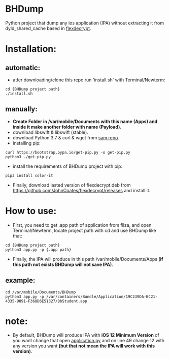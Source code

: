 # BHDump
Python project that dump any ios application (IPA) without extracting it from dyld_shared_cache based in [flexdecrypt](https://github.com/JohnCoates/flexdecrypt).

# Installation:
## automatic:
  - atfer downloading/clone this repo run 'install.sh' with Terminal/Newterm:
  ```shell
  cd {BHDump project path}
  ./install.sh
  ```
## manually:
  - **Create Folder in /var/mobile/Documents with this name (Apps) and inside it make another folder with name (Payload)**.
  - download libswift & libswift (stable).
  - download Python 3.7 & curl & wget from [sam repo](https://apt.bingner.com/).
  - installing pip:
  ```shell
  curl https://bootstrap.pypa.io/get-pip.py -o get-pip.py
  python3 ./get-pip.py
  ```
  - install the requirements of BHDump project with pip:
  ```shell
  pip3 install color-it
  ```
  - Finally, download lasted version of flexdecrypt.deb from https://github.com/JohnCoates/flexdecrypt/releases and install it.
  
  # How to use:
  - First, you need to get .app path of application from filza, and open Terminal/Newterm, locate project path with cd and use BHDump like that:
  ```shell
  cd {BHDump project path}
  python3 app.py -p {.app path}
  ```
  - Finally, the IPA will produce in this path /var/mobile/Documents/Apps **(if this path not exists BHDump will not save IPA)**.
  ## example:
  ```shell
  cd /var/mobile/Documents/BHDump
  python3 app.py -p /var/containers/Bundle/Application/19C239DA-BC21-4335-9891-F368D6E51327/BbStudent.app
  ```
  
  # note:
  - By default, BHDump will produce IPA with **iOS 12 Minimum Version** of you want change that open [application.py](https://github.com/BandarHL/BHDump/blob/master/application.py#L49) and on line 49 change 12 with any version you want **(but that not mean the IPA will work with this version)**.
